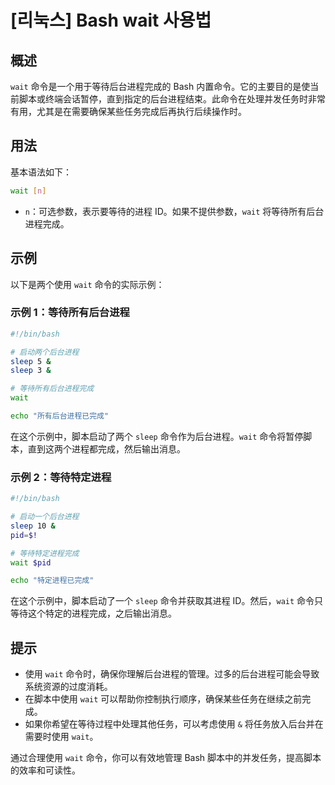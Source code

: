 # [리눅스] Bash wait 사용법

## 概述
`wait` 命令是一个用于等待后台进程完成的 Bash 内置命令。它的主要目的是使当前脚本或终端会话暂停，直到指定的后台进程结束。此命令在处理并发任务时非常有用，尤其是在需要确保某些任务完成后再执行后续操作时。

## 用法
基本语法如下：
```bash
wait [n]
```
- `n`：可选参数，表示要等待的进程 ID。如果不提供参数，`wait` 将等待所有后台进程完成。

## 示例
以下是两个使用 `wait` 命令的实际示例：

### 示例 1：等待所有后台进程
```bash
#!/bin/bash

# 启动两个后台进程
sleep 5 &
sleep 3 &

# 等待所有后台进程完成
wait

echo "所有后台进程已完成"
```
在这个示例中，脚本启动了两个 `sleep` 命令作为后台进程。`wait` 命令将暂停脚本，直到这两个进程都完成，然后输出消息。

### 示例 2：等待特定进程
```bash
#!/bin/bash

# 启动一个后台进程
sleep 10 &
pid=$!

# 等待特定进程完成
wait $pid

echo "特定进程已完成"
```
在这个示例中，脚本启动了一个 `sleep` 命令并获取其进程 ID。然后，`wait` 命令只等待这个特定的进程完成，之后输出消息。

## 提示
- 使用 `wait` 命令时，确保你理解后台进程的管理。过多的后台进程可能会导致系统资源的过度消耗。
- 在脚本中使用 `wait` 可以帮助你控制执行顺序，确保某些任务在继续之前完成。
- 如果你希望在等待过程中处理其他任务，可以考虑使用 `&` 将任务放入后台并在需要时使用 `wait`。

通过合理使用 `wait` 命令，你可以有效地管理 Bash 脚本中的并发任务，提高脚本的效率和可读性。